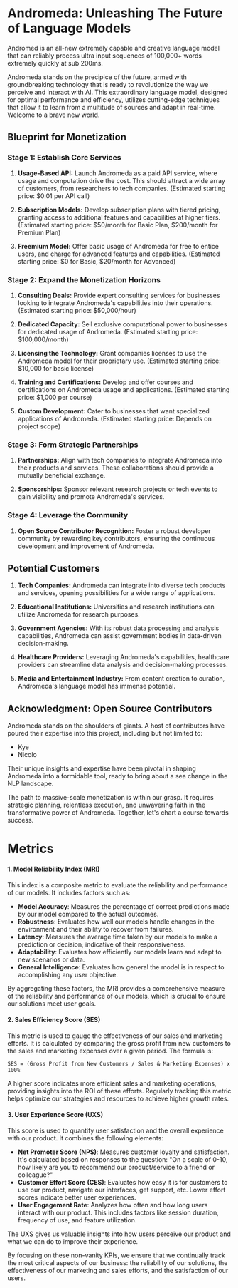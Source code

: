 # Andromeda: Unleashing The Future of Language Models

Andromed is an all-new extremely capable and creative language model that can reliably process ultra input sequences of 100,000+ words extremely quickly at sub 200ms.

Andromeda stands on the precipice of the future, armed with groundbreaking technology that is ready to revolutionize the way we perceive and interact with AI. This extraordinary language model, designed for optimal performance and efficiency, utilizes cutting-edge techniques that allow it to learn from a multitude of sources and adapt in real-time. Welcome to a brave new world.

## Blueprint for Monetization

### Stage 1: Establish Core Services

1. **Usage-Based API:** Launch Andromeda as a paid API service, where usage and computation drive the cost. This should attract a wide array of customers, from researchers to tech companies. (Estimated starting price: $0.01 per API call)

2. **Subscription Models:** Develop subscription plans with tiered pricing, granting access to additional features and capabilities at higher tiers. (Estimated starting price: $50/month for Basic Plan, $200/month for Premium Plan)

3. **Freemium Model:** Offer basic usage of Andromeda for free to entice users, and charge for advanced features and capabilities. (Estimated starting price: $0 for Basic, $20/month for Advanced)

### Stage 2: Expand the Monetization Horizons

1. **Consulting Deals:** Provide expert consulting services for businesses looking to integrate Andromeda's capabilities into their operations. (Estimated starting price: $50,000/hour)

2. **Dedicated Capacity:** Sell exclusive computational power to businesses for dedicated usage of Andromeda. (Estimated starting price: $100,000/month)

3. **Licensing the Technology:** Grant companies licenses to use the Andromeda model for their proprietary use. (Estimated starting price: $10,000 for basic license)

4. **Training and Certifications:** Develop and offer courses and certifications on Andromeda usage and applications. (Estimated starting price: $1,000 per course)

5. **Custom Development:** Cater to businesses that want specialized applications of Andromeda. (Estimated starting price: Depends on project scope)

### Stage 3: Form Strategic Partnerships

1. **Partnerships:** Align with tech companies to integrate Andromeda into their products and services. These collaborations should provide a mutually beneficial exchange.

2. **Sponsorships:** Sponsor relevant research projects or tech events to gain visibility and promote Andromeda's services.

### Stage 4: Leverage the Community

1. **Open Source Contributor Recognition:** Foster a robust developer community by rewarding key contributors, ensuring the continuous development and improvement of Andromeda.

## Potential Customers

1. **Tech Companies:** Andromeda can integrate into diverse tech products and services, opening possibilities for a wide range of applications.

2. **Educational Institutions:** Universities and research institutions can utilize Andromeda for research purposes.

3. **Government Agencies:** With its robust data processing and analysis capabilities, Andromeda can assist government bodies in data-driven decision-making.

4. **Healthcare Providers:** Leveraging Andromeda's capabilities, healthcare providers can streamline data analysis and decision-making processes.

5. **Media and Entertainment Industry:** From content creation to curation, Andromeda's language model has immense potential.

## Acknowledgment: Open Source Contributors

Andromeda stands on the shoulders of giants. A host of contributors have poured their expertise into this project, including but not limited to:

- Kye
- Nicolo

Their unique insights and expertise have been pivotal in shaping Andromeda into a formidable tool, ready to bring about a sea change in the NLP landscape.

The path to massive-scale monetization is within our grasp. It requires strategic planning, relentless execution, and unwavering faith in the transformative power of Andromeda. Together, let's chart a course towards success.



# Metrics

#### 1. Model Reliability Index (MRI)

This index is a composite metric to evaluate the reliability and performance of our models. It includes factors such as:

- **Model Accuracy**: Measures the percentage of correct predictions made by our model compared to the actual outcomes.
- **Robustness**: Evaluates how well our models handle changes in the environment and their ability to recover from failures.
- **Latency**: Measures the average time taken by our models to make a prediction or decision, indicative of their responsiveness.
- **Adaptability**: Evaluates how efficiently our models learn and adapt to new scenarios or data.
- **General Intelligence**: Evaluates how general the model is in respect to accomplishing any user objective.

By aggregating these factors, the MRI provides a comprehensive measure of the reliability and performance of our models, which is crucial to ensure our solutions meet user goals.

#### 2. Sales Efficiency Score (SES)

This metric is used to gauge the effectiveness of our sales and marketing efforts. It is calculated by comparing the gross profit from new customers to the sales and marketing expenses over a given period. The formula is:

    SES = (Gross Profit from New Customers / Sales & Marketing Expenses) x 100%

A higher score indicates more efficient sales and marketing operations, providing insights into the ROI of these efforts. Regularly tracking this metric helps optimize our strategies and resources to achieve higher growth rates.

#### 3. User Experience Score (UXS)

This score is used to quantify user satisfaction and the overall experience with our product. It combines the following elements:

- **Net Promoter Score (NPS)**: Measures customer loyalty and satisfaction. It's calculated based on responses to the question: "On a scale of 0-10, how likely are you to recommend our product/service to a friend or colleague?" 
- **Customer Effort Score (CES)**: Evaluates how easy it is for customers to use our product, navigate our interfaces, get support, etc. Lower effort scores indicate better user experiences.
- **User Engagement Rate**: Analyzes how often and how long users interact with our product. This includes factors like session duration, frequency of use, and feature utilization.

The UXS gives us valuable insights into how users perceive our product and what we can do to improve their experience.

By focusing on these non-vanity KPIs, we ensure that we continually track the most critical aspects of our business: the reliability of our solutions, the effectiveness of our marketing and sales efforts, and the satisfaction of our users.